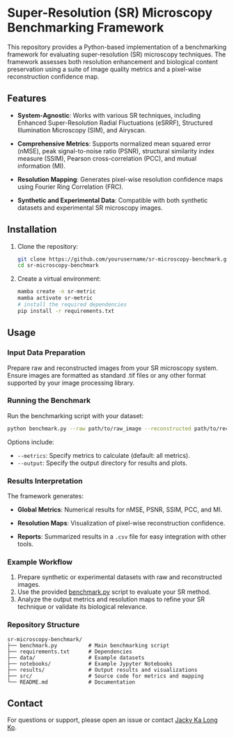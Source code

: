 # Super-Resolution (SR) Microscopy Benchmarking Framework
This repository provides a Python-based implementation of a benchmarking framework for evaluating super-resolution (SR) microscopy techniques. The framework assesses both resolution enhancement and biological content preservation using a suite of image quality metrics and a pixel-wise reconstruction confidence map.

## Features
- **System-Agnostic**: Works with various SR techniques, including Enhanced Super-Resolution Radial Fluctuations (eSRRF), Structured Illumination Microscopy (SIM), and Airyscan.

- **Comprehensive Metrics**: Supports normalized mean squared error (nMSE), peak signal-to-noise ratio (PSNR), structural similarity index measure (SSIM), Pearson cross-correlation (PCC), and mutual information (MI).

- **Resolution Mapping**: Generates pixel-wise resolution confidence maps using Fourier Ring Correlation (FRC).

- **Synthetic and Experimental Data**: Compatible with both synthetic datasets and experimental SR microscopy images.

## Installation

1. Clone the repository:
    ```bash
    git clone https://github.com/yourusername/sr-microscopy-benchmark.git
    cd sr-microscopy-benchmark
    ```

2. Create a virtual environment:
    ```bash
    mamba create -n sr-metric
    mamba activate sr-metric
    # install the required dependencies
    pip install -r requirements.txt
    ```
## Usage
### Input Data Preparation
Prepare raw and reconstructed images from your SR microscopy system. Ensure images are formatted as standard .tif files or any other format supported by your image processing library.

### Running the Benchmark

Run the benchmarking script with your dataset:
```bash
python benchmark.py --raw path/to/raw_image --reconstructed path/to/reconstructed_image
```
Options include:
- `--metrics`: Specify metrics to calculate (default: all metrics).
- `--output`: Specify the output directory for results and plots.

### Results Interpretation

The framework generates:

- **Global Metrics**: Numerical results for nMSE, PSNR, SSIM, PCC, and MI.

- **Resolution Maps**: Visualization of pixel-wise reconstruction confidence.

- **Reports**: Summarized results in a `.csv` file for easy integration with other tools.

### Example Workflow

1. Prepare synthetic or experimental datasets with raw and reconstructed images.
2. Use the provided [benchmark.py](./benchmark.py) script to evaluate your SR method.
3. Analyze the output metrics and resolution maps to refine your SR technique or validate its biological relevance.

### Repository Structure
```
sr-microscopy-benchmark/
├── benchmark.py          # Main benchmarking script
├── requirements.txt      # Dependencies
├── data/                 # Example datasets
├── notebooks/            # Example Jypyter Notebooks
├── results/              # Output results and visualizations
├── src/                  # Source code for metrics and mapping
└── README.md             # Documentation
```

## Contact

For questions or support, please open an issue or contact [Jacky Ka Long Ko](mailto:ka.ko@kennedy.ox.ac.uk).
